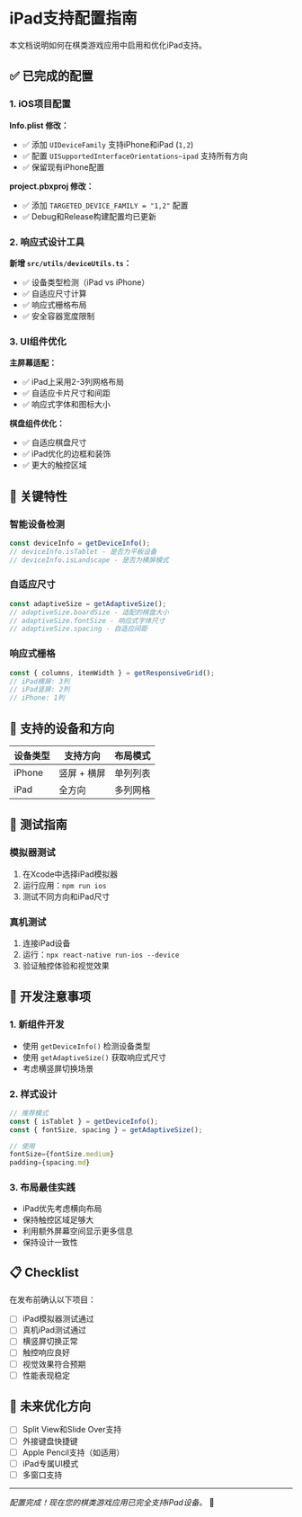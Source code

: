 # iPad支持配置指南

本文档说明如何在棋类游戏应用中启用和优化iPad支持。

## ✅ 已完成的配置

### 1. iOS项目配置

**Info.plist 修改：**
- ✅ 添加 `UIDeviceFamily` 支持iPhone和iPad (`1,2`)
- ✅ 配置 `UISupportedInterfaceOrientations~ipad` 支持所有方向
- ✅ 保留现有iPhone配置

**project.pbxproj 修改：**
- ✅ 添加 `TARGETED_DEVICE_FAMILY = "1,2"` 配置
- ✅ Debug和Release构建配置均已更新

### 2. 响应式设计工具

**新增 `src/utils/deviceUtils.ts`：**
- ✅ 设备类型检测（iPad vs iPhone）
- ✅ 自适应尺寸计算
- ✅ 响应式栅格布局
- ✅ 安全容器宽度限制

### 3. UI组件优化

**主屏幕适配：**
- ✅ iPad上采用2-3列网格布局
- ✅ 自适应卡片尺寸和间距
- ✅ 响应式字体和图标大小

**棋盘组件优化：**
- ✅ 自适应棋盘尺寸
- ✅ iPad优化的边框和装饰
- ✅ 更大的触控区域

## 🎯 关键特性

### 智能设备检测
```typescript
const deviceInfo = getDeviceInfo();
// deviceInfo.isTablet - 是否为平板设备
// deviceInfo.isLandscape - 是否为横屏模式
```

### 自适应尺寸
```typescript
const adaptiveSize = getAdaptiveSize();
// adaptiveSize.boardSize - 适配的棋盘大小
// adaptiveSize.fontSize - 响应式字体尺寸
// adaptiveSize.spacing - 自适应间距
```

### 响应式栅格
```typescript
const { columns, itemWidth } = getResponsiveGrid();
// iPad横屏: 3列
// iPad竖屏: 2列  
// iPhone: 1列
```

## 📱 支持的设备和方向

| 设备类型 | 支持方向 | 布局模式 |
|---------|---------|---------|
| iPhone | 竖屏 + 横屏 | 单列列表 |
| iPad | 全方向 | 多列网格 |

## 🧪 测试指南

### 模拟器测试
1. 在Xcode中选择iPad模拟器
2. 运行应用：`npm run ios`
3. 测试不同方向和iPad尺寸

### 真机测试
1. 连接iPad设备
2. 运行：`npx react-native run-ios --device`
3. 验证触控体验和视觉效果

## 🔧 开发注意事项

### 1. 新组件开发
- 使用 `getDeviceInfo()` 检测设备类型
- 使用 `getAdaptiveSize()` 获取响应式尺寸
- 考虑横竖屏切换场景

### 2. 样式设计
```typescript
// 推荐模式
const { isTablet } = getDeviceInfo();
const { fontSize, spacing } = getAdaptiveSize();

// 使用
fontSize={fontSize.medium}
padding={spacing.md}
```

### 3. 布局最佳实践
- iPad优先考虑横向布局
- 保持触控区域足够大
- 利用额外屏幕空间显示更多信息
- 保持设计一致性

## 📋 Checklist

在发布前确认以下项目：

- [ ] iPad模拟器测试通过
- [ ] 真机iPad测试通过  
- [ ] 横竖屏切换正常
- [ ] 触控响应良好
- [ ] 视觉效果符合预期
- [ ] 性能表现稳定

## 🚀 未来优化方向

- [ ] Split View和Slide Over支持
- [ ] 外接键盘快捷键
- [ ] Apple Pencil支持（如适用）
- [ ] iPad专属UI模式
- [ ] 多窗口支持

---

*配置完成！现在您的棋类游戏应用已完全支持iPad设备。* 🎉 